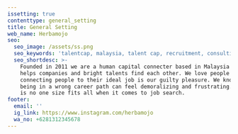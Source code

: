 ```yaml
---
issetting: true
contenttype: general_setting
title: General Setting
web_name: Herbamojo
seo:
  seo_image: /assets/ss.png
  seo_keywords: 'talentcap, malaysia, talent cap, recruitment, consulting'
  seo_shortdesc: >-
    Founded in 2011 we are a human capital connecter based in Malaysia that
    helps companies and bright talents find each other. We love people and
    connecting people to their ideal job is our guilty pleasure. We know that
    being in a wrong career path can feel demoralizing and frustrating.   There
    is no one size fits all when it comes to job search.
footer:
  email: ''
  ig_link: https://www.instagram.com/herbamojo
  wa_no: +6281312345678
---
```

